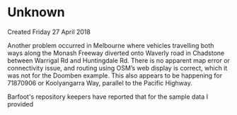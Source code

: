 # Unknown
Created Friday 27 April 2018

Another problem occurred in Melbourne where vehicles travelling both ways along the Monash Freeway diverted onto Waverly road in Chadstone between Warrigal Rd and Huntingdale Rd. There is no apparent map error or connectivity issue, and routing using OSM’s web display is correct, which it was not for the Doomben example. This also appears to be happening for 71870906 or Koolyangarra Way, parallel to the Pacific Highway.

Barfoot's repository keepers have reported that for the sample data I provided

